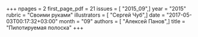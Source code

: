 +++
npages = 2
first_page_pdf = 21
issues = [ "2015_09",]
year = "2015"
rubric = "Своими руками"
illustrators = [ "Сергей Чуб",]
date = "2017-05-03T00:17:32+03:00"
month = "09"
authors = [ "Алексей Панов",]
title = "Пилотируемая полоска"
+++
